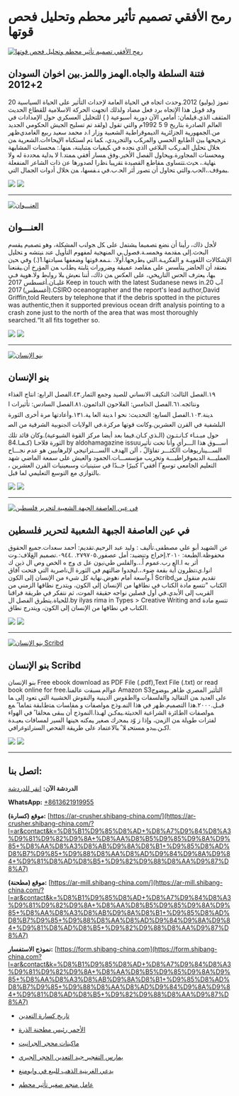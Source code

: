 # رمح الأفقي تصميم تأثير محطم وتحليل فحص قوتها

<a href="https://swt.shibang-china.com/?l=ar&img&k=%D8%B1%D9%85%D8%AD+%D8%A7%D9%84%D8%A3%D9%81%D9%82%D9%8A+%D8%AA%D8%B5%D9%85%D9%8A%D9%85+%D8%AA%D8%A3%D8%AB%D9%8A%D8%B1+%D9%85%D8%AD%D8%B7%D9%85+%D9%88%D8%AA%D8%AD%D9%84%D9%8A%D9%84+%D9%81%D8%AD%D8%B5+%D9%82%D9%88%D8%AA%D9%87%D8%A7" target="_blank">![رمح الأفقي تصميم تأثير محطم وتحليل فحص قوتها](http://static.shibang-china.com/all-800x300/1393.jpg)</a>

## فتنة السلطة والجاه.الهمز واللمز.بين اخوان السودان 2+2012
20 تموز (يوليو) 2012.وحدث اتجاه في الحياة العامة لإحداث التأثير على الحياة السياسية وقد قوبل هذا الإتجاه برد فعل مضاد ولذلك اتجهت الحركة الاسلامية للقطاع الحديث المثقف الذي.قيلمان: أمامي الآن دورية أسبوعية ( ) للتحليل العسكري حول الإمدادات في العالم الصادرة بتاريخ 9 5 1992م والتي تقول (ولقد تم تسليح الجيش الحكومي الجديد من.ﺍﻟﺠﻤﻬﻭﺭﻴﺔ ﺍﻟﺠﺯﺍﺌﺭﻴﺔ ﺍﻟﺩﻴﻤﻭﻗﺭﺍﻁﻴﺔ ﺍﻟﺸﻌﺒﻴﺔ ﻭﺯﺍﺭ ا.د محمد سعيد ربيع الغامديﻅﻬﺭ ﺘﺭﺠﻴﺤﻬﺎ ﺒﻴﻥ ﺍﻟﻁﺎﺒﻊ ﺍﻟﺤﺴﻲ ﻭﺍﻟﻤﺭﻜﺏ ﻭﺍﻟﺘﺠﺭﻴﺩﻱ، ﻜﻤﺎ ﺘﻡ ﺍﺴﺘﻜﻨﺎﻩ ﺍﻹﻴﺤﺎﺀﺍﺕ.ﺍﻟﺸﻌﺭﻴﺔ ﻤﻥ ﺨﻼل ﺘﺤﻠﻴل ﺍﻟﻤ.ﺭﻜﺏ ﺍﻟﺒﻼﻏﻲ ﺍﻟﺫﻱ ﻨﺠﺩﻩ ﻓﻲ ﻜﻴﻔﻴﺎﺕ ﻤﺘﺒﺎﻴﻨﺔ، ﻤﻨﻬﺎ.: ﻤﺤﺴﻨﺎﺕ ﺍﻟﻤﺸﺎﺒﻬﺔ ﻭﻤﺤﺴﻨﺎﺕ ﺍﻟﻤﺠﺎﻭﺭﺓ.ﻭﻴﺤﺎﻭل ﺍﻟﻔﺼل ﺍﻷﺨﻴﺭ.ﻭﻓﻕ ﻤﺴﺎﺭ ﺃﻓﻘﻲ ﻤﻤﺘﺩ.ﺍ ﻻ ﺒﺩﺍﻴﺔ ﻤﺤﺩﺩﺓ ﻟﻪ ﻭﻻ ﻨﻬﺎﻴﺔ.، ﺤﻴﺙ.ﺘﺘﺴﺎﻭﻯ ﻤﻘﺎﻁﻊ ﺍﻟﻘﺼﻴﺩﺓ ﺘﻘﺭﻴﺒﺎ ﻨﻅﺭﺍ ﻟﺼﺩﻭﺭﻫﺎ ﻋﻥ ﺫﺍﺕ ﺍﻟﺸﺎﻋﺭ ﺍﻟﻤﻨﻔﻌﻠﺔ ﺒﻤﻭﻗﻑ.،ﺍﻟﺤﺏ.ﻭﺍﻟﺘﻲ ﺘﺤﺎﻭل ﺃﻥ ﺘﺼﻭﺭ ﺃﺜﺭ ﺍﻟﺤ.ﺏ.ﻓﻲ ﻨ.ﻔﺴﻬﺎ، ﻤﻥ ﺨﻼل ﺃﺩﻭﺍﺕ ﺍﻟﺠﻤﺎل ﺍﻟﺘﻲ.


<a href="https://whatsapp.shibangsoft.com/WhatsApp.php" target="_blank" title="WhatsApp">![](http://static.shibang-china.com/icon/whatsapp.png)</a> <a href="https://swt.shibang-china.com/?l=ar&icon&k=%D8%B1%D9%85%D8%AD+%D8%A7%D9%84%D8%A3%D9%81%D9%82%D9%8A+%D8%AA%D8%B5%D9%85%D9%8A%D9%85+%D8%AA%D8%A3%D8%AB%D9%8A%D8%B1+%D9%85%D8%AD%D8%B7%D9%85+%D9%88%D8%AA%D8%AD%D9%84%D9%8A%D9%84+%D9%81%D8%AD%D8%B5+%D9%82%D9%88%D8%AA%D9%87%D8%A7" target="_blank">![](http://static.shibang-china.com/icon/chat-ar.png)</a>

---

<a href="https://swt.shibang-china.com/?l=ar&img&k=%D8%B1%D9%85%D8%AD+%D8%A7%D9%84%D8%A3%D9%81%D9%82%D9%8A+%D8%AA%D8%B5%D9%85%D9%8A%D9%85+%D8%AA%D8%A3%D8%AB%D9%8A%D8%B1+%D9%85%D8%AD%D8%B7%D9%85+%D9%88%D8%AA%D8%AD%D9%84%D9%8A%D9%84+%D9%81%D8%AD%D8%B5+%D9%82%D9%88%D8%AA%D9%87%D8%A7" target="_blank">![ﺍﻟﻌﻨـــﻮﺍﻥ](http://static.shibang-china.com/all-800x300/379.jpg)</a>

## ﺍﻟﻌﻨـــﻮﺍﻥ
ﻷﺠل ﺫﻟﻙ، ﺭﺃﻴﻨﺎ ﺃﻥ ﻨﻀﻊ ﺘﺼﻤﻴﻤﺎ ﻴﺸﺘﻤل ﻋﻠﻰ ﻜل ﺠﻭﺍﻨﺏ ﺍﻟﻤﺸﻜﻠﺔ، ﻭﻫﻭ ﺘﺼﻤﻴﻡ ﻴﻘﺴﻡ ﺍﻟﺒﺤﺙ.ﺇﻟﻰ ﻤﻘﺩﻤﺔ ﻭﺨﻤﺴ.ﺔ.ﻓﺼﻭل.ﻲ ﺍﻟﻤﻨﻬﺠﻴﺔ ﻟﻤﻔﻬﻭﻡ ﺍﻟﺘﺄﻭﻴل ﻋﻨﺩ ﻨﻴﺘﺸﻪ ﻭ ﺘﺤﻠﻴل ﺍﻹﺸﻜﺎﻻﺕ ﺍﻟﻠﻐﻭﻴـﺔ ﻭ ﺍﻟﻔﻜﺭﻴـﺔ.ﺍﻟﺘﻲ ﻴﻁﺭﺤﻬﺎ.ﺃﻭﻻ. .ﻨـﻤﻌ.ﻗﻭﺘﻬﺎ ﻭﻀﻌﻔﻬﺎ ﺴﻴﺎﺩﺘﻬﺎ.1(.) ﻭﻓﻲ ﺤﻴﻥ ﻨﻌﺘﻘﺩ ﺃﻥ ﺍﻟﺤﺎﻀﺭ ﻴﺘﺄﺴﺱ ﻋﻠﻰ ﻤﻘﺎﺼﺩ ﻋﻤﻴﻘﺔ ﻭﻀﺭﻭﺭﺍﺕ ﺜﺎﺒﺘﺔ ﻴﻁﻠﺏ ﻤﻥ ﺍﻟﻤﺅﺭخ ﺃﻥ.ﻴﻘﻨﻌﻨﺎ ﺒﻬﺎ، ﻴﻌﺘﺭﻑ ﺍﻟﺤﺱ ﺍﻟﺘﺎﺭﻴﺨﻲ، ﻋﻠﻰ ﺍﻟﻌﻜﺱ ﻤﻥ ﺫﻟﻙ، ﺃﻨﻨﺎ ﻨﻌﻴﺵ ﺒﻼ ﺭﻭﺍﺒﻁ ﻭﻻ.ﻫﻭﻴﺔ ﻓـﻲ ﻏﻠﻴـﺎﻥ.أغسطس 2017 Keep in touch with the latest Sudanese news in.20 آب (أغسطس) 2017.CSIRO oceanographer and the report&#39;s lead author,David Griffin,told Reuters by telephone that if the debris spotted in the pictures was authentic,then it supported previous ocean drift analysis pointing to a crash zone just to the north of the area that was most thoroughly searched.“It all fits together so.


<a href="https://whatsapp.shibangsoft.com/WhatsApp.php" target="_blank" title="WhatsApp">![](http://static.shibang-china.com/icon/whatsapp.png)</a> <a href="https://swt.shibang-china.com/?l=ar&icon&k=%D8%B1%D9%85%D8%AD+%D8%A7%D9%84%D8%A3%D9%81%D9%82%D9%8A+%D8%AA%D8%B5%D9%85%D9%8A%D9%85+%D8%AA%D8%A3%D8%AB%D9%8A%D8%B1+%D9%85%D8%AD%D8%B7%D9%85+%D9%88%D8%AA%D8%AD%D9%84%D9%8A%D9%84+%D9%81%D8%AD%D8%B5+%D9%82%D9%88%D8%AA%D9%87%D8%A7" target="_blank">![](http://static.shibang-china.com/icon/chat-ar.png)</a>

---

<a href="https://swt.shibang-china.com/?l=ar&img&k=%D8%B1%D9%85%D8%AD+%D8%A7%D9%84%D8%A3%D9%81%D9%82%D9%8A+%D8%AA%D8%B5%D9%85%D9%8A%D9%85+%D8%AA%D8%A3%D8%AB%D9%8A%D8%B1+%D9%85%D8%AD%D8%B7%D9%85+%D9%88%D8%AA%D8%AD%D9%84%D9%8A%D9%84+%D9%81%D8%AD%D8%B5+%D9%82%D9%88%D8%AA%D9%87%D8%A7" target="_blank">![ﺑﻨﻮ اﻹﻧﺴﺎن](http://static.shibang-china.com/all-800x300/578.jpg)</a>

## ﺑﻨﻮ اﻹﻧﺴﺎن
١٩.اﻟﻔﺼﻞ اﻟﺜﺎﻟﺚ: اﻟﺘﻜﻴﻒ اﻻﻧﺴﺎﻧﻲ ﻟﻠﺼﻴﺪ وﺟﻤﻊ اﻟﺜﻤﺎر.٤٣.اﻟﻔﺼﻞ اﻟﺮاﺑﻊ: اﻧﺘﺎج اﻟﻐﺬاء وﻧﺘﺎﺋﺠﻪ.٦١.اﻟﻔﺼﻞ اﳋﺎﻣﺲ: اﻟﻔﻼﺣﻮن اﻟﺪاﺋﻤﻮن.٨١.اﻟﻔﺼﻞ اﻟﺴﺎدس: ﺗﺄﺛﻴﺮات ا ﺪﻳﻨﺔ.١٠٣.اﻟﻔﺼﻞ اﻟﺴﺎﺑﻊ: اﻟﺘﺤﺪﻳﺚ: ﻧﺤﻮ ا ﺪﻳﻨﺔ اﻟﻌﺎ ﻴﺔ.١٣١.وأﻋﺎدﺗﻬﺎ ﻣﺮة أﺧﺮى اﻟﺜﻮرة اﻟﺒﻠﺸﻔﻴﺔ ﻓﻲ اﻟﻘﺮن اﻟﻌﺸﺮﻳﻦ.وﻛﺎﻧﺖ ﻗﻮﺗﻬﺎ ﻣﺮﻛﺰة.ﻓﻲ اﻟﻮﻻﻳﺎت اﳉﻨﻮﺑﻴﺔ اﻟﺸﺮﻗﻴﺔ ﻣﻦ اﻟﺼ ﺣﻮل ﻣﻴـﻨـﺎء ﻛـﺎﻧـﺘـﻮن (اﻟـﺬي ﻛـﺎن.ﻓﻴﻤﺎ ﺑﻌﺪ أﻳﻀﺎ ﻣﺮﻛﺰ اﻟﻘﻮة اﻟﺸﻴﻮﻋﻴﺔ).وﻛﺎن ﻗﺎﺋﺪ ﺗﻠﻚ اﻟﺜﻮرة ﻓﻼﺣـﺎ (ﻛـﻤـﺎ.84 by aldohamagazine issuuأســـوق هذا الـــرأي وأنا تحت تأثير الســـيناريوهات األكثـــر تفاؤالً ، ألن الهدف االســـتراتيجي لإلرهابيين هو عدم نجـــاح العمليـــة الديموقراطيـــة وتخريب مؤسســـات.الجمود والعيش على سمعة الماضي شهد التعليم الجامعي توسع ًا أفقي ًا كبيرًا جــدًا في ستينيات وسبعينيات القرن العشرين ، بالتوازي مع التوسع التعليمي لما قبل.


<a href="https://whatsapp.shibangsoft.com/WhatsApp.php" target="_blank" title="WhatsApp">![](http://static.shibang-china.com/icon/whatsapp.png)</a> <a href="https://swt.shibang-china.com/?l=ar&icon&k=%D8%B1%D9%85%D8%AD+%D8%A7%D9%84%D8%A3%D9%81%D9%82%D9%8A+%D8%AA%D8%B5%D9%85%D9%8A%D9%85+%D8%AA%D8%A3%D8%AB%D9%8A%D8%B1+%D9%85%D8%AD%D8%B7%D9%85+%D9%88%D8%AA%D8%AD%D9%84%D9%8A%D9%84+%D9%81%D8%AD%D8%B5+%D9%82%D9%88%D8%AA%D9%87%D8%A7" target="_blank">![](http://static.shibang-china.com/icon/chat-ar.png)</a>

---

<a href="https://swt.shibang-china.com/?l=ar&img&k=%D8%B1%D9%85%D8%AD+%D8%A7%D9%84%D8%A3%D9%81%D9%82%D9%8A+%D8%AA%D8%B5%D9%85%D9%8A%D9%85+%D8%AA%D8%A3%D8%AB%D9%8A%D8%B1+%D9%85%D8%AD%D8%B7%D9%85+%D9%88%D8%AA%D8%AD%D9%84%D9%8A%D9%84+%D9%81%D8%AD%D8%B5+%D9%82%D9%88%D8%AA%D9%87%D8%A7" target="_blank">![في عين العاصفة الجبهة الشعبية لتحرير فلسطين](http://static.shibang-china.com/all-800x300/1508.jpg)</a>

## في عين العاصفة الجبهة الشعبية لتحرير فلسطين
عن الشهيد أبو علي مصطفى.تأليف : وليد عبد الرحيم.تقديم: أحمد سعدات.ﺟﻤﻴﻊ ﺍﻟﺤﻘﻮﻕ ﻣﺤﻔﻮﻇﺔ.الطبعة: ٢٠١٠.إخراج وتنضيد: أمل عصفور.٢٧٩٧٠٥. .٠٩٤٤.تصميم الغﻼف:.وت أثر به ا.الع رب.عموم اً.،.والفلس طيﻧيون عل ى وج ه الخص وص ال ذين ك اﻧوا.يﻧتظرون أية بقعة ضوء.،.ليجدوا ضالتهم في الثورة الﻧاصرية التي فتحت آفاق اً.واسعة أمام ﻧهوض.نهاية كل شيء من الإنسان إلى الكون Scribdتقديم منقول من الكتاب &quot;تتسع مادة الكتاب في نطاقها من الإنسان إلى الكون، ويتدرج نطاقها الزمني من القريب إلى الأبدي.في أول فصلين نواجه حقيقة الموت، ثم نتفكر في طريقة فراقنا للحياة.يتطرق الفصل ال.by ilyas rima in Types &gt; Creative Writing and تتسع مادة الكتاب في نطاقها من الإنسان إلى الكون، ويتدرج نطاق.


<a href="https://whatsapp.shibangsoft.com/WhatsApp.php" target="_blank" title="WhatsApp">![](http://static.shibang-china.com/icon/whatsapp.png)</a> <a href="https://swt.shibang-china.com/?l=ar&icon&k=%D8%B1%D9%85%D8%AD+%D8%A7%D9%84%D8%A3%D9%81%D9%82%D9%8A+%D8%AA%D8%B5%D9%85%D9%8A%D9%85+%D8%AA%D8%A3%D8%AB%D9%8A%D8%B1+%D9%85%D8%AD%D8%B7%D9%85+%D9%88%D8%AA%D8%AD%D9%84%D9%8A%D9%84+%D9%81%D8%AD%D8%B5+%D9%82%D9%88%D8%AA%D9%87%D8%A7" target="_blank">![](http://static.shibang-china.com/icon/chat-ar.png)</a>

---

<a href="https://swt.shibang-china.com/?l=ar&img&k=%D8%B1%D9%85%D8%AD+%D8%A7%D9%84%D8%A3%D9%81%D9%82%D9%8A+%D8%AA%D8%B5%D9%85%D9%8A%D9%85+%D8%AA%D8%A3%D8%AB%D9%8A%D8%B1+%D9%85%D8%AD%D8%B7%D9%85+%D9%88%D8%AA%D8%AD%D9%84%D9%8A%D9%84+%D9%81%D8%AD%D8%B5+%D9%82%D9%88%D8%AA%D9%87%D8%A7" target="_blank">![بنو الإنسان Scribd](http://static.shibang-china.com/all-800x300/889.jpg)</a>

## بنو الإنسان Scribd
بنو الإنسان Free ebook download as PDF File (.pdf),Text File (.txt) or read book online for free.ﻋواﻟم ﺴﺒﻘت ﻋﺎﻟﻤﻨﺎ Amazon S3اﻟﺘﺄﺜﻴر اﻟﻤﺼري ظﺎﻫر ﺒوﻀوح ﻋﻟﯽ اﻟﻌدﻴد ﻤن اﻟﺘﻘﺎﻟﻴد واﻟﻔﻟﺴﻔﺎت واﻟطﻘوس اﻟدﻴﻨﻴﺔ واﻟﻨﻘوش اﻟﺨﺸﺒﻴﺔ اﻟﺘﻲ ﺘﻌود إﻟﯽ ﻤﺎ ﻗﺒـل.٢٠٠٠.ﻫذا اﻟﺘﺼﻤﻴم.ظﻬر ﻓﻲ ﻫذا اﻟﻨﻤ.وذج ﻤواﺼﻔﺎت و ﻤﻘﺎﺴﺎت ﻤﺘطﺎﺒﻘﺔ ﺘﻤﺎﻤﺎﹰ ﻤﻊ ﻤواﺼﻔﺎت اﻟطﺎﺌرة اﻟﺸراﻋﻴﺔ اﻟﺤدﻴﺜﺔ.ﻴﻤﮐـن ﻟﻬـذا.اﻟﻨﻤوذج أن ﻴﺒﻘﯽ ﻤﺤﻟﻘﺎﹰ ﻓﻲ اﻟﻬواء ﻟﻔﺘرات طوﻴﻟﺔ ﻤن اﻟزﻤن، وإذا ز وّد ﺒﻤﺤرك ﺼﻐﻴر ﻴﻤﮐﻨﻪ ﺤﻴﻨﻬﺎ اﻟﺴﻴر ﻟﻤﺴﺎﻓﺎت ﺒﻌﻴـدة ﻟﮐـن.ﻴﺒدو ﻤﺴﺘﺤﻴ ﻼﹰ ﺒﺎﻻﻋﺘﻤﺎد ﻋﻟﯽ طرﻴﻘﺔ اﻟﻔﺤص اﻟﺴﺘراﺘوﻏراﻓﻲ.


<a href="https://whatsapp.shibangsoft.com/WhatsApp.php" target="_blank" title="WhatsApp">![](http://static.shibang-china.com/icon/whatsapp.png)</a> <a href="https://swt.shibang-china.com/?l=ar&icon&k=%D8%B1%D9%85%D8%AD+%D8%A7%D9%84%D8%A3%D9%81%D9%82%D9%8A+%D8%AA%D8%B5%D9%85%D9%8A%D9%85+%D8%AA%D8%A3%D8%AB%D9%8A%D8%B1+%D9%85%D8%AD%D8%B7%D9%85+%D9%88%D8%AA%D8%AD%D9%84%D9%8A%D9%84+%D9%81%D8%AD%D8%B5+%D9%82%D9%88%D8%AA%D9%87%D8%A7" target="_blank">![](http://static.shibang-china.com/icon/chat-ar.png)</a>

---
## اتصل بنا:

**الدردشة الآن:** [انقر للدردشة](https://swt.shibang-china.com?l=ar&contact&k=%D8%B1%D9%85%D8%AD+%D8%A7%D9%84%D8%A3%D9%81%D9%82%D9%8A+%D8%AA%D8%B5%D9%85%D9%8A%D9%85+%D8%AA%D8%A3%D8%AB%D9%8A%D8%B1+%D9%85%D8%AD%D8%B7%D9%85+%D9%88%D8%AA%D8%AD%D9%84%D9%8A%D9%84+%D9%81%D8%AD%D8%B5+%D9%82%D9%88%D8%AA%D9%87%D8%A7)

**WhatsApp:**  [+8613621919955](https://whatsapp.shibangsoft.com/WhatsApp.php)

**موقع (كسارة):** [https://ar-crusher.shibang-china.com/](https://ar-crusher.shibang-china.com/?l=ar&contact&k=%D8%B1%D9%85%D8%AD+%D8%A7%D9%84%D8%A3%D9%81%D9%82%D9%8A+%D8%AA%D8%B5%D9%85%D9%8A%D9%85+%D8%AA%D8%A3%D8%AB%D9%8A%D8%B1+%D9%85%D8%AD%D8%B7%D9%85+%D9%88%D8%AA%D8%AD%D9%84%D9%8A%D9%84+%D9%81%D8%AD%D8%B5+%D9%82%D9%88%D8%AA%D9%87%D8%A7)

**موقع (مطحنة):** [https://ar-mill.shibang-china.com/](https://ar-mill.shibang-china.com/?l=ar&contact&k=%D8%B1%D9%85%D8%AD+%D8%A7%D9%84%D8%A3%D9%81%D9%82%D9%8A+%D8%AA%D8%B5%D9%85%D9%8A%D9%85+%D8%AA%D8%A3%D8%AB%D9%8A%D8%B1+%D9%85%D8%AD%D8%B7%D9%85+%D9%88%D8%AA%D8%AD%D9%84%D9%8A%D9%84+%D9%81%D8%AD%D8%B5+%D9%82%D9%88%D8%AA%D9%87%D8%A7)

**نموذج الاستفسار:** [https://form.shibang-china.com](https://form.shibang-china.com?l=ar&contact&k=%D8%B1%D9%85%D8%AD+%D8%A7%D9%84%D8%A3%D9%81%D9%82%D9%8A+%D8%AA%D8%B5%D9%85%D9%8A%D9%85+%D8%AA%D8%A3%D8%AB%D9%8A%D8%B1+%D9%85%D8%AD%D8%B7%D9%85+%D9%88%D8%AA%D8%AD%D9%84%D9%8A%D9%84+%D9%81%D8%AD%D8%B5+%D9%82%D9%88%D8%AA%D9%87%D8%A7)

* [تاريخ كسارة التعدين](../27/%D8%AA%D8%A7%D8%B1%D9%8A%D8%AE%20%D9%83%D8%B3%D8%A7%D8%B1%D8%A9%20%D8%A7%D9%84%D8%AA%D8%B9%D8%AF%D9%8A%D9%86.md)

* [الأحمر رئيس مطحنة الذرة](../28/%D8%A7%D9%84%D8%A3%D8%AD%D9%85%D8%B1%20%D8%B1%D8%A6%D9%8A%D8%B3%20%D9%85%D8%B7%D8%AD%D9%86%D8%A9%20%D8%A7%D9%84%D8%B0%D8%B1%D8%A9.md)

* [ماكينات محجر الجرانيت](../30/%D9%85%D8%A7%D9%83%D9%8A%D9%86%D8%A7%D8%AA%20%D9%85%D8%AD%D8%AC%D8%B1%20%D8%A7%D9%84%D8%AC%D8%B1%D8%A7%D9%86%D9%8A%D8%AA.md)

* [يمارس التفجير جيد التعدين الحجر الجيري](../27/%D9%8A%D9%85%D8%A7%D8%B1%D8%B3%20%D8%A7%D9%84%D8%AA%D9%81%D8%AC%D9%8A%D8%B1%20%D8%AC%D9%8A%D8%AF%20%D8%A7%D9%84%D8%AA%D8%B9%D8%AF%D9%8A%D9%86%20%D8%A7%D9%84%D8%AD%D8%AC%D8%B1%20%D8%A7%D9%84%D8%AC%D9%8A%D8%B1%D9%8A.md)

* [يدعي الغرينية الذهب للبيع في وايومنغ](../29/%D9%8A%D8%AF%D8%B9%D9%8A%20%D8%A7%D9%84%D8%BA%D8%B1%D9%8A%D9%86%D9%8A%D8%A9%20%D8%A7%D9%84%D8%B0%D9%87%D8%A8%20%D9%84%D9%84%D8%A8%D9%8A%D8%B9%20%D9%81%D9%8A%20%D9%88%D8%A7%D9%8A%D9%88%D9%85%D9%86%D8%BA.md)

* [عامل منجم صغير تأثير محطم](../27/%D8%B9%D8%A7%D9%85%D9%84%20%D9%85%D9%86%D8%AC%D9%85%20%D8%B5%D8%BA%D9%8A%D8%B1%20%D8%AA%D8%A3%D8%AB%D9%8A%D8%B1%20%D9%85%D8%AD%D8%B7%D9%85.md)